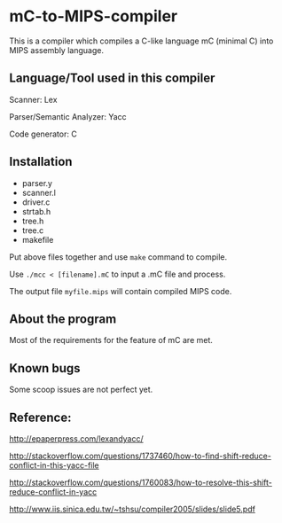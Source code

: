 # mC-to-MIPS-compiler

This is a compiler which compiles a C-like language mC (minimal C) into MIPS assembly language.


## Language/Tool used in this compiler
Scanner: Lex

Parser/Semantic Analyzer: Yacc

Code generator: C


## Installation
- parser.y
- scanner.l
- driver.c
- strtab.h
- tree.h
- tree.c
- makefile

Put above files together and use `make` command to compile.

Use `./mcc < [filename].mC` to input a .mC file and process.

The output file `myfile.mips` will contain compiled MIPS code.

## About the program
Most of the requirements for the feature of mC are met.

## Known bugs
Some scoop issues are not perfect yet.


## Reference:
http://epaperpress.com/lexandyacc/

http://stackoverflow.com/questions/1737460/how-to-find-shift-reduce-conflict-in-this-yacc-file

http://stackoverflow.com/questions/1760083/how-to-resolve-this-shift-reduce-conflict-in-yacc

http://www.iis.sinica.edu.tw/~tshsu/compiler2005/slides/slide5.pdf
